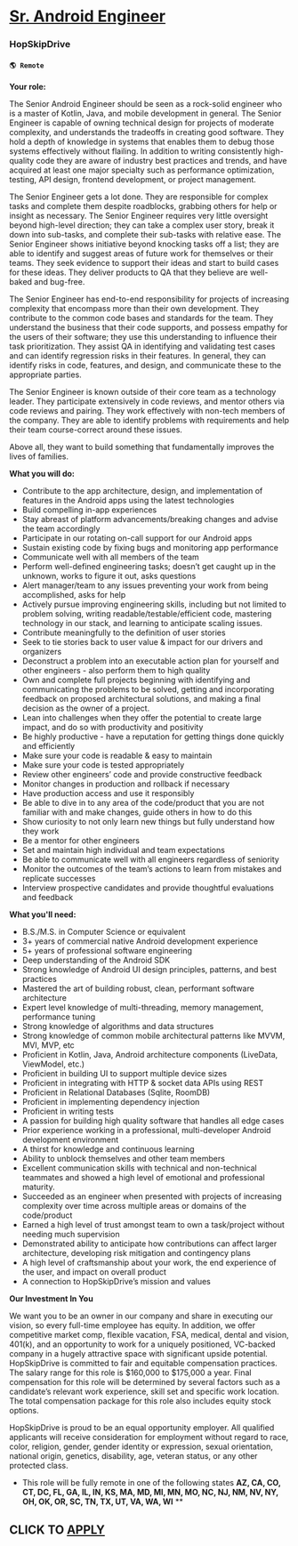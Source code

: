 # [Sr. Android Engineer](https://www.remotewlb.com/apply/sr-android-engineer-92791)  
### HopSkipDrive  
#### `🌎 Remote `  

**Your role:**

The Senior Android Engineer should be seen as a rock-solid engineer who is a master of Kotlin, Java, and mobile development in general. The Senior Engineer is capable of owning technical design for projects of moderate complexity, and understands the tradeoffs in creating good software. They hold a depth of knowledge in systems that enables them to debug those systems effectively without flailing. In addition to writing consistently high-quality code they are aware of industry best practices and trends, and have acquired at least one major specialty such as performance optimization, testing, API design, frontend development, or project management.

The Senior Engineer gets a lot done. They are responsible for complex tasks and complete them despite roadblocks, grabbing others for help or insight as necessary. The Senior Engineer requires very little oversight beyond high-level direction; they can take a complex user story, break it down into sub-tasks, and complete their sub-tasks with relative ease. The Senior Engineer shows initiative beyond knocking tasks off a list; they are able to identify and suggest areas of future work for themselves or their teams. They seek evidence to support their ideas and start to build cases for these ideas. They deliver products to QA that they believe are well-baked and bug-free.

The Senior Engineer has end-to-end responsibility for projects of increasing complexity that encompass more than their own development. They contribute to the common code bases and standards for the team. They understand the business that their code supports, and possess empathy for the users of their software; they use this understanding to influence their task prioritization. They assist QA in identifying and validating test cases and can identify regression risks in their features. In general, they can identify risks in code, features, and design, and communicate these to the appropriate parties.

The Senior Engineer is known outside of their core team as a technology leader. They participate extensively in code reviews, and mentor others via code reviews and pairing. They work effectively with non-tech members of the company. They are able to identify problems with requirements and help their team course-correct around these issues.

Above all, they want to build something that fundamentally improves the lives of families.

**What you will do:**

  * Contribute to the app architecture, design, and implementation of features in the Android apps using the latest technologies
  * Build compelling in-app experiences
  * Stay abreast of platform advancements/breaking changes and advise the team accordingly
  * Participate in our rotating on-call support for our Android apps
  * Sustain existing code by fixing bugs and monitoring app performance
  * Communicate well with all members of the team
  * Perform well-defined engineering tasks; doesn’t get caught up in the unknown, works to figure it out, asks questions
  * Alert manager/team to any issues preventing your work from being accomplished, asks for help
  * Actively pursue improving engineering skills, including but not limited to problem solving, writing readable/testable/efficient code, mastering technology in our stack, and learning to anticipate scaling issues.
  * Contribute meaningfully to the definition of user stories
  * Seek to tie stories back to user value & impact for our drivers and organizers
  * Deconstruct a problem into an executable action plan for yourself and other engineers - also perform them to high quality
  * Own and complete full projects beginning with identifying and communicating the problems to be solved, getting and incorporating feedback on proposed architectural solutions, and making a final decision as the owner of a project.
  * Lean into challenges when they offer the potential to create large impact, and do so with productivity and positivity
  * Be highly productive - have a reputation for getting things done quickly and efficiently
  * Make sure your code is readable & easy to maintain
  * Make sure your code is tested appropriately
  * Review other engineers’ code and provide constructive feedback
  * Monitor changes in production and rollback if necessary
  * Have production access and use it responsibly
  * Be able to dive in to any area of the code/product that you are not familiar with and make changes, guide others in how to do this
  * Show curiosity to not only learn new things but fully understand how they work
  * Be a mentor for other engineers
  * Set and maintain high individual and team expectations
  * Be able to communicate well with all engineers regardless of seniority
  * Monitor the outcomes of the team’s actions to learn from mistakes and replicate successes
  * Interview prospective candidates and provide thoughtful evaluations and feedback

**What you'll need:**

  * B.S./M.S. in Computer Science or equivalent
  * 3+ years of commercial native Android development experience
  * 5+ years of professional software engineering
  * Deep understanding of the Android SDK
  * Strong knowledge of Android UI design principles, patterns, and best practices
  * Mastered the art of building robust, clean, performant software architecture
  * Expert level knowledge of multi-threading, memory management, performance tuning
  * Strong knowledge of algorithms and data structures
  * Strong knowledge of common mobile architectural patterns like MVVM, MVI, MVP, etc
  * Proficient in Kotlin, Java, Android architecture components (LiveData, ViewModel, etc.)
  * Proficient in building UI to support multiple device sizes
  * Proficient in integrating with HTTP & socket data APIs using REST
  * Proficient in Relational Databases (Sqlite, RoomDB)
  * Proficient in implementing dependency injection
  * Proficient in writing tests
  * A passion for building high quality software that handles all edge cases
  * Prior experience working in a professional, multi-developer Android development environment
  * A thirst for knowledge and continuous learning
  * Ability to unblock themselves and other team members
  * Excellent communication skills with technical and non-technical teammates and showed a high level of emotional and professional maturity.
  * Succeeded as an engineer when presented with projects of increasing complexity over time across multiple areas or domains of the code/product
  * Earned a high level of trust amongst team to own a task/project without needing much supervision
  * Demonstrated ability to anticipate how contributions can affect larger architecture, developing risk mitigation and contingency plans
  * A high level of craftsmanship about your work, the end experience of the user, and impact on overall product
  * A connection to HopSkipDrive’s mission and values

**Our Investment In You**

We want you to be an owner in our company and share in executing our vision, so every full-time employee has equity. In addition, we offer competitive market comp, flexible vacation, FSA, medical, dental and vision, 401(k), and an opportunity to work for a uniquely positioned, VC-backed company in a hugely attractive space with significant upside potential. HopSkipDrive is committed to fair and equitable compensation practices. The salary range for this role is $160,000 to $175,000 a year. Final compensation for this role will be determined by several factors such as a candidate’s relevant work experience, skill set and specific work location. The total compensation package for this role also includes equity stock options.

HopSkipDrive is proud to be an equal opportunity employer. All qualified applicants will receive consideration for employment without regard to race, color, religion, gender, gender identity or expression, sexual orientation, national origin, genetics, disability, age, veteran status, or any other protected class.

* This role will be fully remote in one of the following states **AZ, CA, CO, CT, DC, FL, GA, IL, IN, KS, MA, MD, MI, MN, MO, NC, NJ, NM, NV, NY, OH, OK, OR, SC, TN, TX, UT, VA, WA, WI** **

  
## CLICK TO [APPLY](https://www.remotewlb.com/apply/sr-android-engineer-92791)

